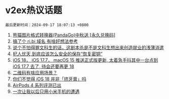 # v2ex热议话题

`最后更新时间：2024-09-17 18:07:13 +0800`

1. [熊猫图片格式转换器(PandaGo)中秋送 [永久兑换码]](https://www.v2ex.com/t/1073426)
1. [搞了个 ri.bi 域名 有啥好想法参考](https://www.v2ex.com/t/1073371)
1. [说个不怕得罪文科生的话，这剧本杀是不是文科生想出来创造就业的浅薄消遣](https://www.v2ex.com/t/1073384)
1. [杞人忧天,到底应该怎么安全的保存“恢复密钥”](https://www.v2ex.com/t/1073421)
1. [iOS 18， iOS 17.7， macOS 15 推送正式版更新, 太着急手抖其中一台点到 iOS 17.7 去了, 待会还要再更 18](https://www.v2ex.com/t/1073397)
1. [二维码有啥应用场景？](https://www.v2ex.com/t/1073415)
1. [你们不觉得 iOS 18 并非「挤牙膏」吗](https://www.v2ex.com/t/1073437)
1. [AirPods 4 系列评测已出](https://www.v2ex.com/t/1073373)
1. [一次让我以后只用小米手机的遭遇](https://www.v2ex.com/t/1073479)

